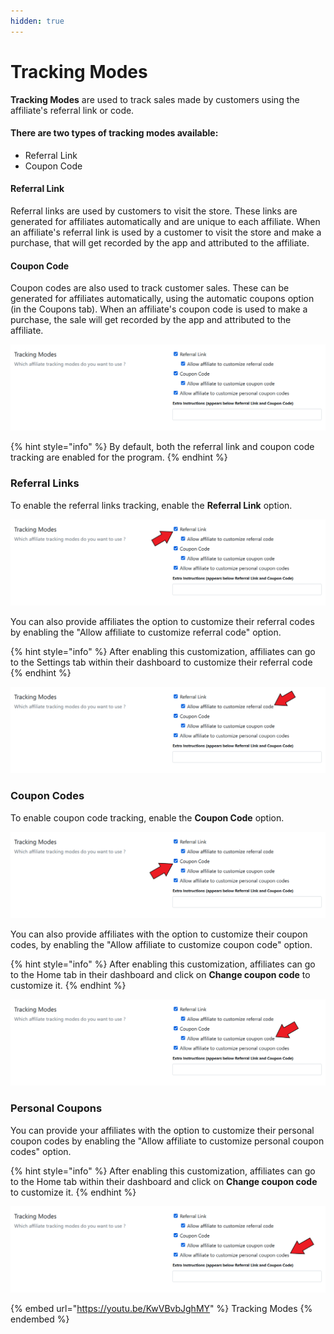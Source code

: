 ```yaml
---
hidden: true
---
```


# Tracking Modes

**Tracking Modes** are used to track sales made by customers using the affiliate's referral link or code.&#x20;

#### There are two types of tracking modes available:

* Referral Link
* Coupon Code

#### Referral Link

Referral links are used by customers to visit the store. These links are generated for affiliates automatically and are unique to each affiliate. When an affiliate's referral link is used by a customer to visit the store and make a purchase, that will get recorded by the app and attributed to the affiliate.

#### Coupon Code

Coupon codes are also used to track customer sales. These can be generated for affiliates automatically, using the automatic coupons option (in the Coupons tab). When an affiliate's coupon code is used to make a purchase, the sale will get recorded by the app and attributed to the affiliate.

![Traffic Modes](<../../.gitbook/assets/image (3243).png>)

{% hint style="info" %}
By default, both the referral link and coupon code tracking are enabled for the program.&#x20;
{% endhint %}

### Referral Links

To enable the referral links tracking, enable the **Referral Link** option.

![Enable the Referral Link option](<../../.gitbook/assets/Screenshot 2021-10-04 220718 (2).png>)

You can also provide affiliates the option to customize their referral codes by enabling the "Allow affiliate to customize referral code" option.

{% hint style="info" %}
After enabling this customization, affiliates can go to the Settings tab within their dashboard to customize their referral code
{% endhint %}

![Allow affiliate to customize referral code option](<../../.gitbook/assets/Screenshot 2021-10-04 220718 (1).png>)

### Coupon Codes

To enable coupon code tracking, enable the **Coupon Code** option.

![Enable the Coupon Code option](<../../.gitbook/assets/Screenshot 2021-10-04 220718 (4).png>)

You can also provide affiliates with the option to customize their coupon codes, by enabling the "Allow affiliate to customize coupon code" option.

{% hint style="info" %}
After enabling this customization, affiliates can go to the Home tab in their dashboard and click on **Change coupon code** to customize it.
{% endhint %}

![Allow affiliate to customize coupon code option](<../../.gitbook/assets/Screenshot 2021-10-04 220718 (3).png>)

### Personal Coupons

You can provide your affiliates with the option to customize their personal coupon codes by enabling the "Allow affiliate to customize personal coupon codes" option.

{% hint style="info" %}
After enabling this customization, affiliates can go to the Home tab within their dashboard and click on **Change coupon code** to customize it.
{% endhint %}

![Allow affiliate to customize personal coupon codes option](<../../.gitbook/assets/Screenshot 2021-10-04 220718.png>)

{% embed url="https://youtu.be/KwVBvbJghMY" %}
Tracking Modes
{% endembed %}
